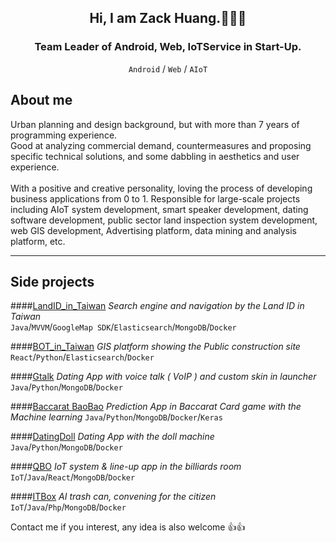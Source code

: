 <h2 align="center">
  Hi, I am Zack Huang.👋👋👋
</h2>
<h3 align="center">
  Team Leader of Android, Web, IoTService in Start-Up. 
</h3>

<p align="center">
  <code>Android</code> / 
    <code>Web</code> / 
     <code>AIoT</code>
</p>

## About me
<p>
  Urban planning and design background, but with more than 7 years of programming experience.<br/>
Good at analyzing commercial demand, countermeasures and proposing specific technical solutions, and some dabbling in aesthetics and user experience.<br/><br/>
With a positive and creative personality, loving the process of developing business applications from 0 to 1. Responsible for large-scale projects including AIoT system development, smart speaker development, dating software development, public sector land inspection system development, web GIS development, Advertising platform, data mining and analysis platform, etc.
</p>

<hr/>

## Side projects
####[LandID_in_Taiwan](https://play.google.com/store/apps/details?id=com.cochenct.cn_taiwan&hl=zh_TW&gl=US)
_Search engine and navigation by the Land ID in Taiwan_  
`Java`/`MVVM`/`GoogleMap SDK`/`Elasticsearch`/`MongoDB`/`Docker`

####[BOT_in_Taiwan](#)
_GIS platform showing the Public construction site_  
`React`/`Python`/`Elasticsearch`/`Docker`

####[Gtalk](#)
_Dating App with voice talk ( VoIP ) and custom skin in launcher_
`Java`/`Python`/`MongoDB`/`Docker`

####[Baccarat BaoBao](#)
_Prediction App in Baccarat Card game with the Machine learning_
`Java`/`Python`/`MongoDB`/`Docker`/`Keras`

####[DatingDoll](#)
_Dating App with the doll machine_
`Java`/`Python`/`MongoDB`/`Docker`

####[QBO](#)
_IoT system & line-up app in the billiards room_
`IoT`/`Java`/`React`/`MongoDB`/`Docker`

####[ITBox](#)
_AI trash can, convening for the citizen_
`IoT`/`Java`/`Php`/`MongoDB`/`Docker`

Contact me if you interest, any idea is also welcome  👍👍

<!--
**hchuang1990/hchuang1990** is a ✨ _special_ ✨ repository because its `README.md` (this file) appears on your GitHub profile.

Here are some ideas to get you started:

- 🔭 I’m currently working on ...
- 🌱 I’m currently learning ...
- 👯 I’m looking to collaborate on ...
- 🤔 I’m looking for help with ...
- 💬 Ask me about ...
- 📫 How to reach me: ...
- 😄 Pronouns: ...
- ⚡ Fun fact: ...
-->
